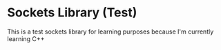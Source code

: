 # Sockets Library (Test)
This is a test sockets library for learning purposes because I'm currently learning C++
